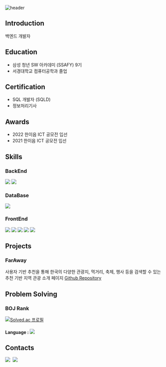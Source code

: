 ![header](https://capsule-render.vercel.app/api?type=soft&color=gradient&height=300&section=header&text=Hi%20I'm%20YoungHwan&20render&fontSize=90)

## Introduction
백엔드 개발자

## Education
- 삼성 청년 SW 아카데미 (SSAFY) 9기
- 서경대학교 컴퓨터공학과 졸업

## Certification
- SQL 개발자 (SQLD)
- 정보처리기사

## Awards
- 2022 한이음 ICT 공모전 입선
- 2021 한이음 ICT 공모전 입선

## Skills
### BackEnd
<p>
<img src="https://img.shields.io/badge/JAVA-007396?style=for-the-badge&logo=java&logoColor=white">
<img src="https://img.shields.io/badge/Spring-6DB33F?style=for-the-badge&logo=Spring&logoColor=white">
</p>

### DataBase
<p>
<img src="https://img.shields.io/badge/mysql-4479A1?style=for-the-badge&logo=mysql&logoColor=white">
</p>

### FrontEnd
<p>
<img src="https://img.shields.io/badge/javascript-F7DF1E?style=for-the-badge&logo=javascript&logoColor=black">
<img src="https://img.shields.io/badge/jquery-0769AD?style=for-the-badge&logo=jquery&logoColor=white">
<img src="https://img.shields.io/badge/html-E34F26?style=for-the-badge&logo=html5&logoColor=white">
<img src="https://img.shields.io/badge/css-1572B6?style=for-the-badge&logo=css3&logoColor=white">
<img src="https://img.shields.io/badge/bootstrap-7952B3?style=for-the-badge&logo=bootstrap&logoColor=white">
</p>

## Projects
### FarAway
사용자 기반 추천을 통해 한국의 다양한 관광지, 먹거리, 축제, 행사 등을 검색할 수 있는 추천 기반 지역 관광 소개 페이지
[Github Repository](https://github.com/SSAFY-FarAway/far_away)

## Problem Solving
### BOJ Rank

[![Solved.ac
프로필](http://mazassumnida.wtf/api/v2/generate_badge?boj=dudghks97)](https://solved.ac/dudghks97)

#### Language : <img src="https://img.shields.io/badge/JAVA-007396?style=flat-square&logo=java&logoColor=white">

## Contacts
<p>
  <a href="https://velog.io/@longBright"><img src="https://img.shields.io/badge/Tech%20Blog-11B48A?style=for-the-badge&logo=Vimeo&logoColor=white&link=https://velog.io/@longBright"/></a>&nbsp
  <a href="mailto:kimhyein7110@gmail.com"><img src="https://img.shields.io/badge/Gmail-d14836?style=for-the-badge&logo=Gmail&logoColor=white&link=kimhyein7110@gmail.com"/></a>
</p>
